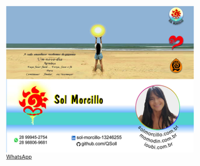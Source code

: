 <img src="cartao.jpg">
<a href="https://wa.me/5528988069681">WhatsApp</a>

<!---
QSoll/QSoll is a ✨ special ✨ repository because its `README.md` (this file) appears on your GitHub profile.
You can click the Preview link to take a look at your changes.
--->
